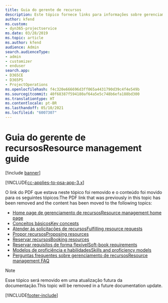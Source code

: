 ```yaml
---
title: Guia do gerente de recursos
description: Este tópico fornece links para informações sobre gerenciamento de recursos no Project Service Automation
author: kfend
ms.custom:
- dyn365-projectservice
ms.date: 03/28/2019
ms.topic: article
ms.author: kfend
audience: Admin
search.audienceType:
- admin
- customizer
- enduser
search.app:
- D365CE
- D365PS
- ProjectOperations
ms.openlocfilehash: f4c320e666696d3ff065a4431790d39c4f4e549b
ms.sourcegitcommit: 40f68387f594180af64a5e5c748b6efa188bd300
ms.translationtype: HT
ms.contentlocale: pt-BR
ms.lasthandoff: 05/10/2021
ms.locfileid: "6007307"
---
```

# <a name="resource-management-guide"></a><span data-ttu-id="c9dca-103">Guia do gerente de recursos</span><span class="sxs-lookup"><span data-stu-id="c9dca-103">Resource management guide</span></span>

[!include [banner](../../includes/psa-now-project-operations.md)]

[!INCLUDE[cc-applies-to-psa-app-3.x](../../includes/cc-applies-to-psa-app-3x.md)]

<span data-ttu-id="c9dca-104">O link do PDF que estava neste tópico foi removido e o conteúdo foi movido para os seguintes tópicos:</span><span class="sxs-lookup"><span data-stu-id="c9dca-104">The PDF link that was previously in this topic has been removed and the content has been moved to the following topics:</span></span>

- [<span data-ttu-id="c9dca-105">Home page de gerenciamento de recursos</span><span class="sxs-lookup"><span data-stu-id="c9dca-105">Resource management home page</span></span>](../resource-management-home-page.md)
- [<span data-ttu-id="c9dca-106">Conceitos básicos</span><span class="sxs-lookup"><span data-stu-id="c9dca-106">Key concepts</span></span>](../reports-key-concepts.md)
- [<span data-ttu-id="c9dca-107">Atender às solicitações de recursos</span><span class="sxs-lookup"><span data-stu-id="c9dca-107">Fulfilling resource requests</span></span>](../resource-management-fulfill-requests.md)
- [<span data-ttu-id="c9dca-108">Propor recursos</span><span class="sxs-lookup"><span data-stu-id="c9dca-108">Proposing resources</span></span>](../resource-management-propose-resources.md)
- [<span data-ttu-id="c9dca-109">Reservar recursos</span><span class="sxs-lookup"><span data-stu-id="c9dca-109">Booking resources</span></span>](../resource-management-book-resources-scheduleboard.md)
- [<span data-ttu-id="c9dca-110">Reservar requisitos de forma flexível</span><span class="sxs-lookup"><span data-stu-id="c9dca-110">Soft-book requirements</span></span>](../resource-management-softbook-requirements.md)
- [<span data-ttu-id="c9dca-111">Modelos de proficiência e habilidades</span><span class="sxs-lookup"><span data-stu-id="c9dca-111">Skills and proficiency models</span></span>](../resource-management-skills-proficiency.md)
- [<span data-ttu-id="c9dca-112">Perguntas frequentes sobre gerenciamento de recursos</span><span class="sxs-lookup"><span data-stu-id="c9dca-112">Resource management FAQ</span></span>](../resource-management-faq.md)

> [!NOTE]
> <span data-ttu-id="c9dca-113">Esse tópico será removido em uma atualização futura da documentação.</span><span class="sxs-lookup"><span data-stu-id="c9dca-113">This topic will be removed in a future documentation update.</span></span> 


[!INCLUDE[footer-include](../../includes/footer-banner.md)]